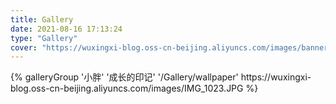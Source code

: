 ```yaml
---
title: Gallery
date: 2021-08-16 17:13:24
type: "Gallery"
cover: "https://wuxingxi-blog.oss-cn-beijing.aliyuncs.com/images/banner_a.webp"
---
```


<div class="gallery-group-main">
{% galleryGroup '小胖' '成长的印记' '/Gallery/wallpaper' https://wuxingxi-blog.oss-cn-beijing.aliyuncs.com/images/IMG_1023.JPG %}
</div>


